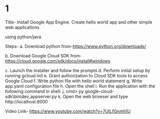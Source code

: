 # 1
Title-
Install Google App Engine. Create hello world app and other simple web applications

using python/java

Steps-
a. Download python from-https://www.python.org/downloads/

b. Download Google Cloud SDK from-
https://cloud.google.com/sdk/docs/install#windows

c. Launch the installer and follow the prompts
d. Perform initial setup by running gcloud init
e. Grant authorization to Cloud SDK tools to access Google Cloud
f. Write python file with hello world statement
g. Write app.yaml configuration file
h. Open the shell
i. Run the application with the following command in shell:
j. cmd> py google-cloud-sdk\bin\dev_appserver.py <path to the directory where
application reside>
k. Open the web browser and type http://localhost:8000

Video Link-
https://www.youtube.com/watch?v=7UtLfGnmh1U
